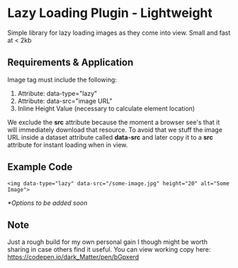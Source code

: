# Lazy Loading Plugin - Lightweight
Simple library for lazy loading images as they come into view. Small and fast at < 2kb

## Requirements & Application

Image tag must include the following:
1. Attribute: data-type="lazy"
2. Attribute: data-src="image URL"
2. Inline Height Value (necessary to calculate element location)

We exclude the **src** attribute because the moment a browser see's that it will immediately download that resource. To avoid that we stuff the image URL inside a dataset attribute called **data-src** and later copy it to a **src** attribute for instant loading when in view.

## Example Code

```
<img data-type="lazy" data-src="/some-image.jpg" height="20" alt="Some Image">
```

_*Options to be added soon_

## Note

Just a rough build for my own personal gain I though might be worth sharing in case others find it useful. You can view working copy here: <https://codepen.io/dark_Matter/pen/bGpxerd>
